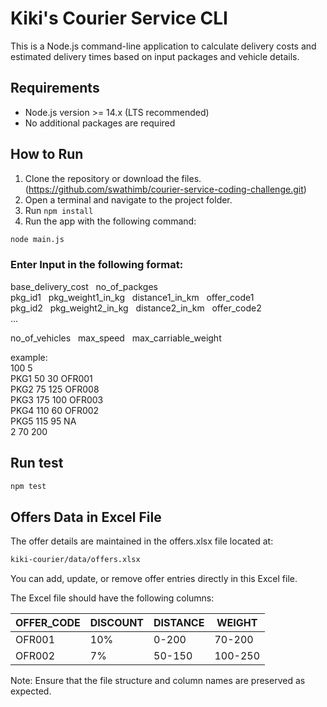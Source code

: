 # Kiki's Courier Service CLI

This is a Node.js command-line application to calculate delivery costs and estimated delivery times based on input packages and vehicle details.

## Requirements
- Node.js version >= 14.x (LTS recommended)
- No additional packages are required

## How to Run

1. Clone the repository or download the files. (https://github.com/swathimb/courier-service-coding-challenge.git)
2. Open a terminal and navigate to the project folder.
3. Run ```npm install```
4. Run the app with the following command:

```bash
node main.js
```
### Enter Input in the following format:
base_delivery_cost &nbsp; no_of_packges <br>
pkg_id1 &nbsp; pkg_weight1_in_kg &nbsp; distance1_in_km &nbsp; offer_code1 <br>
pkg_id2 &nbsp; pkg_weight2_in_kg &nbsp; distance2_in_km &nbsp; offer_code2 <br>
...<br>

no_of_vehicles &nbsp; max_speed &nbsp; max_carriable_weight

example: <br>
100 5 <br>
PKG1 50 30 OFR001 <br>
PKG2 75 125 OFR008 <br>
PKG3 175 100 OFR003 <br>
PKG4 110 60 OFR002 <br>
PKG5 115 95 NA <br>
2 70 200

## Run test 
```bash
npm test
```

## Offers Data in Excel File
The offer details are maintained in the offers.xlsx file located at:
```bash
kiki-courier/data/offers.xlsx
```
You can add, update, or remove offer entries directly in this Excel file.

The Excel file should have the following columns:

| OFFER\_CODE | DISCOUNT | DISTANCE | WEIGHT  |
| ----------- | -------- | -------- | ------- |
| OFR001      | 10%      | 0-200    | 70-200  |
| OFR002      | 7%       | 50-150   | 100-250 |

Note: Ensure that the file structure and column names are preserved as expected.







